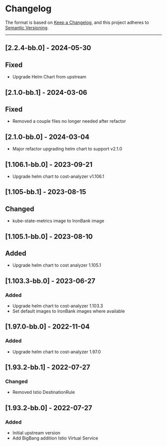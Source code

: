 # Changelog

The format is based on [Keep a Changelog](https://keepachangelog.com/en/1.0.0/), and this project adheres to [Semantic Versioning](https://semver.org/spec/v2.0.0.html).

---
## [2.2.4-bb.0] - 2024-05-30
## Fixed
- Upgrade Helm Chart from upstream

## [2.1.0-bb.1] - 2024-03-06
## Fixed
- Removed a couple files no longer needed after refactor

## [2.1.0-bb.0] - 2024-03-04
- Major refactor upgrading helm chart to support v2.1.0

## [1.106.1-bb.0] - 2023-09-21
- Upgrade helm chart to cost-analyzer v1.106.1

## [1.105-bb.1] - 2023-08-15
## Changed
- kube-state-metrics image to IronBank image

## [1.105.1-bb.0] - 2023-08-10
## Added
- Upgrade helm chart to cost analyzer 1.105.1

## [1.103.3-bb.0] - 2023-06-27
### Added
- Upgrade helm chart to cost-analyzer 1.103.3
- Set default images to IronBank images where available

## [1.97.0-bb.0] - 2022-11-04
### Added
- Upgrade helm chart to cost-analyzer 1.97.0

## [1.93.2-bb.1] - 2022-07-27
### Changed
- Removed Istio DestinationRule

## [1.93.2-bb.0] - 2022-07-27
### Added
- Initial upstream version
- Add BigBang addition Istio Virtual Service

